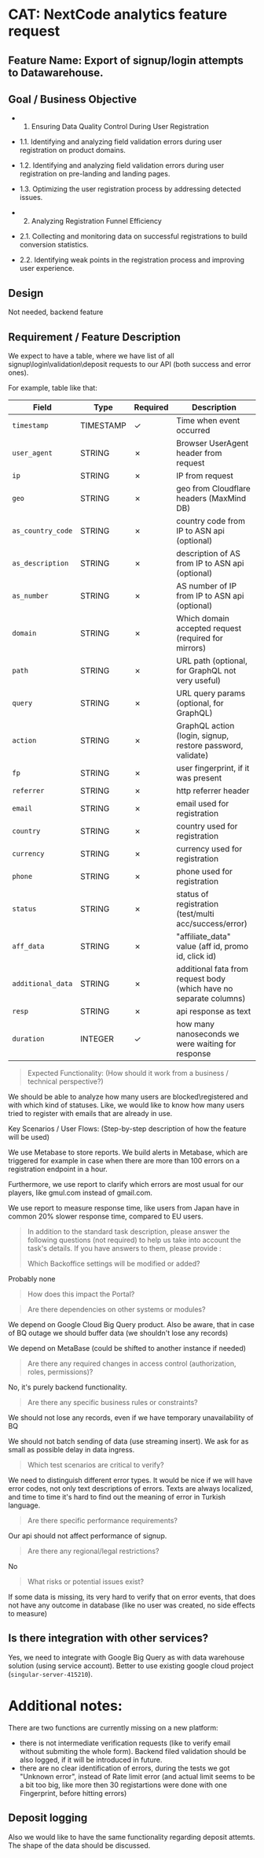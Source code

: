 # CAT: NextCode analytics feature request

## Feature Name: Export of signup/login attempts to Datawarehouse.

## Goal / Business Objective 

- 1. Ensuring Data Quality Control During User Registration 
- 1.1. Identifying and analyzing field validation errors during user registration on product domains. 
- 1.2. Identifying and analyzing field validation errors during user registration on pre-landing and landing pages. 
- 1.3. Optimizing the user registration process by addressing detected issues. 

- 2. Analyzing Registration Funnel Efficiency 
- 2.1. Collecting and monitoring data on successful registrations to build conversion statistics. 
- 2.2. Identifying weak points in the registration process and improving user experience. 

## Design 

Not needed, backend feature
## Requirement / Feature Description 

We expect to have a table, where we have list of all signup\login\validation\deposit requests to our API (both success and error ones).

For example, table like that: 

| Field             | Type      | Required | Description                                                        |
| ----------------- | --------- | -------- | ------------------------------------------------------------------ |
| `timestamp`       | TIMESTAMP | &check;  | Time when event occurred                                           |
| `user_agent`      | STRING    | &cross;  | Browser UserAgent header from request                              |
| `ip`              | STRING    | &cross;  | IP from request                                                    |
| `geo`             | STRING    | &cross;  | geo from Cloudflare headers (MaxMind DB)                           |
| `as_country_code` | STRING    | &cross;  | country code from IP to ASN api  (optional)                        |
| `as_description`  | STRING    | &cross;  | description of AS from IP to ASN api (optional)                    |
| `as_number`       | STRING    | &cross;  | AS number of IP from IP to ASN api (optional)                      |
| `domain`          | STRING    | &cross;  | Which domain accepted request (required for mirrors)               |
| `path`            | STRING    | &cross;  | URL path (optional, for GraphQL not very useful)                   |
| `query`           | STRING    | &cross;  | URL query params (optional, for GraphQL)                           |
| `action`          | STRING    | &cross;  | GraphQL action (login, signup, restore password, validate)         |
| `fp`              | STRING    | &cross;  | user fingerprint, if it was present                                |
| `referrer`        | STRING    | &cross;  | http referrer header                                               |
| `email`           | STRING    | &cross;  | email used for registration                                        |
| `country`         | STRING    | &cross;  | country used for registration                                      |
| `currency`        | STRING    | &cross;  | currency used for registration                                     |
| `phone`           | STRING    | &cross;  | phone used for registration                                        |
| `status`          | STRING    | &cross;  | status of registration (test/multi acc/success/error)              |
| `aff_data`        | STRING    | &cross;  | "affiliate_data"  value (aff id, promo id, click id)               |
| `additional_data` | STRING    | &cross;  | additional fata from request body (which have no separate columns) |
| `resp`            | STRING    | &cross;  | api response as text                                               |
| `duration`        | INTEGER   | &check;  | how many nanoseconds we were waiting for response                  |

> Expected Functionality: (How should it work from a business / technical perspective?) 

We should be able to analyze how many users are blocked\registered and with which kind of statuses. Like, we would like to know how many users tried to register with emails that are already in use.

Key Scenarios / User Flows: (Step-by-step description of how the feature will be used) 

We use Metabase to store reports. We build alerts in Metabase, which are triggered for example in case when there are more than 100 errors on a registration endpoint in a hour.

Furthermore, we use report to clarify which errors are most usual for our players, like gmul.com instead of gmail.com.

We use report to measure response time, like users from Japan have in common 20% slower response time, compared to EU users.

> In addition to the standard task description, please answer the following questions (not required) to help us take into account the task's details. If you have answers to them, please provide : 
> 
> Which Backoffice settings will be modified or added? 

Probably none

> How does this impact the Portal? 

> Are there dependencies on other systems or modules? 

We depend on Google Cloud Big Query product. Also be aware, that in case of BQ outage we should buffer data (we shouldn't lose any records)

We depend on MetaBase (could be shifted to another instance if needed)

> Are there any required changes in access control (authorization, roles, permissions)? 

No, it's purely backend functionality.

> Are there any specific business rules or constraints? 

We should not lose any records, even if we have temporary unavailability of BQ

We should not batch sending of data (use streaming insert). We ask for as small as possible delay in data ingress.

> Which test scenarios are critical to verify? 

We need to distinguish different error types. It would be nice if we will have error codes, not only text descriptions of errors. Texts are always localized, and time to time it's hard to find out the meaning of error in Turkish language.

> Are there specific performance requirements? 

Our api should not affect performance of signup.

> Are there any regional/legal restrictions? 

No

> What risks or potential issues exist? 

If some data is missing, its very hard to verify that on error events, that does not have any outcome in database (like no user was created, no side effects to measure)

## Is there integration with other services? 

Yes, we need to integrate with Google Big Query as with data warehouse solution (using service account). Better to use existing google cloud project (`singular-server-415210`).

# Additional notes:

There are two functions are currently missing on a new platform:
- there is not intermediate verification requests (like to verify email without submiting the whole form). Backend filed validation should be also logged, if it will be introduced in future.
- there are no clear identification of errors, during the tests we got "Unknown error", instead of Rate limit error (and actual limit seems to be a bit too big, like more then 30 registartions were done with one Fingerprint, before hitting errors)

## Deposit logging

Also we would like to have the same functionality regarding deposit attemts. The shape of the data should be discussed.
